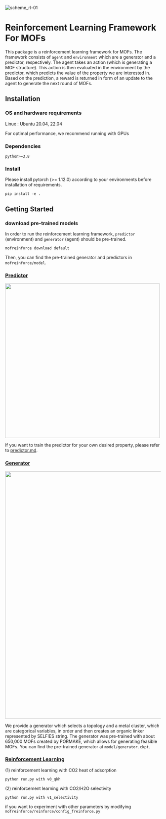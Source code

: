 ![scheme_rl-01](https://user-images.githubusercontent.com/64190846/218362539-740997c9-d198-4e0a-89e0-3277c5b45a51.jpg)

# Reinforcement Learning Framework For MOFs

This package is a reinforcement learning framework for MOFs. 
The framework consists of `agent` and `environment` which are a generator and a predictor, respectively.
The agent takes an action (which is generating a MOF structure). 
This action is then evaluated in the environment by the predictor, which predicts the value of the property we are interested in. 
Based on the prediction, a reward is returned in form of an update to the agent to generate the next round of MOFs.

## Installation

### OS and hardware requirements

Linux : Ubuntu 20.04, 22.04

For optimal performance, we recommend running with GPUs

### Dependencies
```angular2html
python>=3.8
```

### Install
Please install pytorch (>= 1.12.0) according to your environments before installation of requirements.
```angular2html
pip install -e .
```

## Getting Started

### download pre-trained models
In order to run the reinforcement learning framework, `predictor` (environment) and `generator` (agent) should be pre-trained. 

```angular2html
mofreinforce download default
```
Then, you can find the pre-trained generator and predictors in `mofreinforce/model`.

### [Predictor]()
<p align="left">
  <img src="https://user-images.githubusercontent.com/64190846/218362135-275e50d4-5a1b-4c5d-b8f3-3434193a3de9.jpg" width="500")
</p>

If you want to train the predictor for your own desired property, please refer to [predictor.md]().

### [Generator]()
<p align="left">
  <img src="https://user-images.githubusercontent.com/64190846/218362193-5540b285-d622-4698-8be9-f2bd789da264.jpg" width="800")
</p>

We provide a generator which selects a topology and a metal cluster, which are categorical variables, in order and then creates an organic linker represented by SELFIES string.
The generator was pre-trained with about 650,000 MOFs created by PORMAKE, which allows for generating feasible MOFs.
You can find the pre-trained generator at `model/generator.ckpt`.

### [Reinforcement Learning]()

(1) reinforcement learning with CO2 heat of adsorption
```angular2html
python run.py with v0_qkh
```

(2) reinforcement learning with CO2/H2O selectivity
```angular2html
python run.py with v1_selectivity
```

if you want to experiment with other parameters by modifying `mofreinforce/reinforce/config_freinforce.py` 